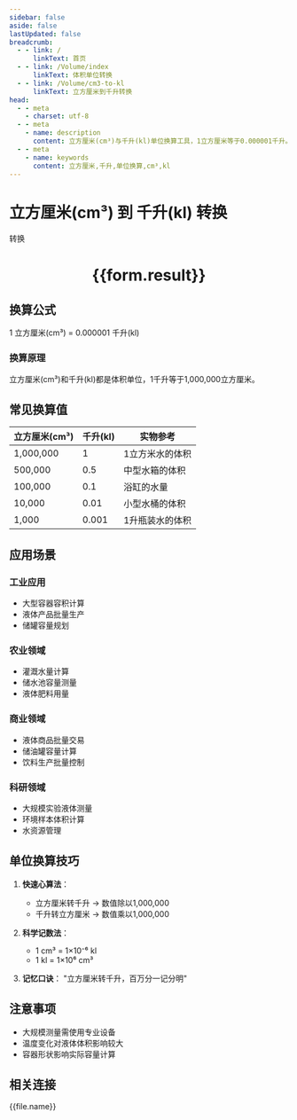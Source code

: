 ```yaml
---
sidebar: false
aside: false
lastUpdated: false
breadcrumb:
  - - link: /
      linkText: 首页
  - - link: /Volume/index
      linkText: 体积单位转换
  - - link: /Volume/cm3-to-kl
      linkText: 立方厘米到千升转换
head:
  - - meta
    - charset: utf-8
  - - meta
    - name: description
      content: 立方厘米(cm³)与千升(kl)单位换算工具，1立方厘米等于0.000001千升。
  - - meta
    - name: keywords
      content: 立方厘米,千升,单位换算,cm³,kl
---
```


# 立方厘米(cm³) 到 千升(kl) 转换

<script setup>
import { onMounted, reactive, inject ,ref  } from 'vue'
import { NButton,NForm ,NFormItem,NInput,NInputNumber,NSelect,NCard,useMessage ,NGrid ,NGi } from 'naive-ui'
import { defineClientComponent } from 'vitepress'
import { Volume } from '../../files';

const convert = inject('convert')
const formRef = ref(null);
const rules = {
  number:{
    required: true,
    type: 'number',
    trigger: "blur"
  }
}
const form = reactive({
  number:null,
  result:'',
  title:'立方厘米(cm³)到千升(kl)换算'
})

const convertHandler = (e) => {
  e.preventDefault();
  formRef.value?.validate((errors)=>{
    if (!errors) {
      form.result = `${form.number} cm³ = ${convert(form.number).from('cm3').to('kl')} kl`
    }
  })
}
</script>

<n-form size="large" :model="form" ref='formRef' :rules="rules">
  <n-form-item label="数值" path="number">
    <n-input-number size="large" style="width:100%" :min="0" v-model:value="form.number" placeholder="请输入立方厘米数值" />
  </n-form-item>
  <n-form-item>
    <n-button type="primary" style="width:100%" @click="convertHandler">转换</n-button>
  </n-form-item>
</n-form>
<n-card embedded :bordered="false" hoverable>
  <div style="text-align:center">
    <h1>{{form.result}}</h1>
  </div>
</n-card>

## 换算公式
1 立方厘米(cm³) = 0.000001 千升(kl)

### 换算原理
立方厘米(cm³)和千升(kl)都是体积单位，1千升等于1,000,000立方厘米。

## 常见换算值
| 立方厘米(cm³) | 千升(kl) | 实物参考                 |
|--------------|----------|--------------------------|
| 1,000,000    | 1        | 1立方米水的体积           |
| 500,000      | 0.5      | 中型水箱的体积            |
| 100,000      | 0.1      | 浴缸的水量               |
| 10,000       | 0.01     | 小型水桶的体积           |
| 1,000        | 0.001    | 1升瓶装水的体积          |

## 应用场景
### 工业应用
- 大型容器容积计算
- 液体产品批量生产
- 储罐容量规划

### 农业领域
- 灌溉水量计算
- 储水池容量测量
- 液体肥料用量

### 商业领域
- 液体商品批量交易
- 储油罐容量计算
- 饮料生产批量控制

### 科研领域
- 大规模实验液体测量
- 环境样本体积计算
- 水资源管理

## 单位换算技巧
1. **快速心算法**：
   - 立方厘米转千升 → 数值除以1,000,000
   - 千升转立方厘米 → 数值乘以1,000,000

2. **科学记数法**：
   - 1 cm³ = 1×10⁻⁶ kl
   - 1 kl = 1×10⁶ cm³

3. **记忆口诀**：
   "立方厘米转千升，百万分一记分明"

## 注意事项
- 大规模测量需使用专业设备
- 温度变化对液体体积影响较大
- 容器形状影响实际容量计算

## 相关连接
<n-grid x-gap="12" :cols="4">
  <n-gi v-for="(file, index) in Volume" :key="index">
    <n-button
      text
      tag="a"
      :href="file.path"
      type="primary"
    >
      {{file.name}}
    </n-button>
  </n-gi>
</n-grid>